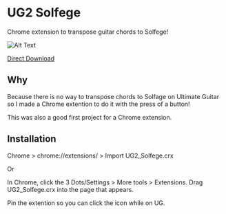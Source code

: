 # UG2 Solfege

Chrome extension to transpose guitar chords to Solfege!

![Alt Text](https://media.giphy.com/media/dk2JTfeNICyHJmseiZ/giphy.gif)


[Direct Download]()

## Why

Because there is no way to transpose chords to Solfage on Ultimate Guitar so I made a Chrome extention to do it with the press of a button!

This was also a good first project for a Chrome extension.

## Installation

Chrome > chrome://extensions/ > Import UG2_Solfege.crx

Or

In Chrome, click the 3 Dots/Settings > More tools > Extensions. Drag UG2_Solfege.crx into the page that appears.

Pin the extention so you can click the icon while on UG.
